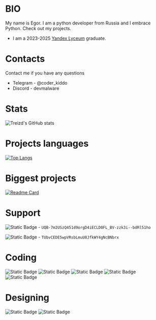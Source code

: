 # BIO
My name is Egor. I am a python developer from Russia and I embrace Python. Check out my projects.

- I am a 2023-2025 [Yandex Lyceum](https://lyceum.yandex.ru) graduate. 

# Contacts
Contact me if you have any questions
- Telegram - @coder_kiddo
- Discord - devmalware
# Stats
![Treizd's GitHub stats](https://github-readme-stats.vercel.app/api?username=Treizd&show_icons=true&theme=tokyonight&title_color=7862d1&text_color=7862d1)

# Projects languages
[![Top Langs](https://github-readme-stats.vercel.app/api/top-langs/?username=Treizd&theme=dark)](https://github.com/Treizd)

# Biggest projects
[![Readme Card](https://github-readme-stats.vercel.app/api/pin/?username=Treizd&repo=aioeasysqlite&show_owner=true&theme=dark)](https://github.com/treizd/AioEasySqlite)

# Support
![Static Badge](https://img.shields.io/badge/TON-0098EA?logo=TON&logoColor=white) - `UQB-7m2USzQ451d9orgD4iECLD0FL_BV-zzk3i--bdRl51ho`


![Static Badge](https://img.shields.io/badge/TRC20-50AF95?logo=tether&logoColor=white) - `TUbvCEDE5wpVRsbLmuU8JfkWY4gNcBNbrx`

# Coding
![Static Badge](https://img.shields.io/badge/Python-3776AB?logo=Python&logoColor=white) ![Static Badge](https://img.shields.io/badge/HTML-E34F26?logo=HTML5&logoColor=white) ![Static Badge](https://img.shields.io/badge/CSS-663399?logo=CSS&logoColor=white) ![Static Badge](https://img.shields.io/badge/PostgreSQL-4169E1?logo=PostgreSQL&logoColor=white) ![Static Badge](https://img.shields.io/badge/Sqlite-003B57?logo=Sqlite&logoColor=white)
# Designing
![Static Badge](https://img.shields.io/badge/Figma-F24E1E?logo=figma&logoColor=white) ![Static Badge](https://img.shields.io/badge/Picsart-C209C1?logo=picsart&logoColor=white)
